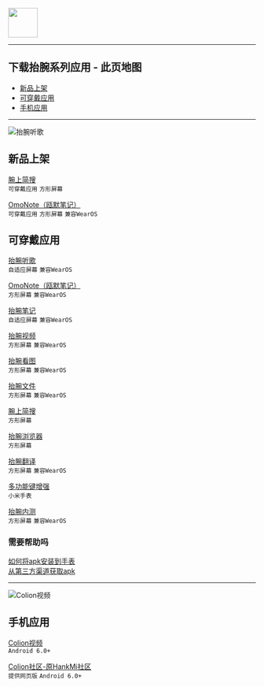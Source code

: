 [<img src="https://www.hankmi.com/favicon.ico" width="60" height="60" align="middle" />](https://www.hankmi.com)

***  
## 下载抬腕系列应用 - 此页地图  
* [新品上架](#新品上架)
* [可穿戴应用](#可穿戴应用)  
* [手机应用](#手机应用)  

***

![抬腕听歌](https://s2.loli.net/2022/08/17/73iSxMOD2QVWrJF.png)

## 新品上架

[腕上简搜](wearsearch.md)  
`可穿戴应用`
`方形屏幕`  

[OmoNote（瓯默笔记）](omonote.md)  
`可穿戴应用`
`方形屏幕`
`兼容WearOS`  


## 可穿戴应用

[抬腕听歌](wearmusic.md)  
`自适应屏幕`
`兼容WearOS`  

[OmoNote（瓯默笔记）](omonote.md)  
`方形屏幕`
`兼容WearOS`  
  
[抬腕笔记](noteplus.md)  
`自适应屏幕`
`兼容WearOS` 
  
[抬腕视频](wearmedia.md)  
`方形屏幕`
`兼容WearOS`   
  
[抬腕看图](weargallery.md)  
`方形屏幕`
`兼容WearOS`  
  
[抬腕文件](wearfileexplorer.md)  
`方形屏幕`
`兼容WearOS`   

[腕上简搜](wearsearch.md)  
`方形屏幕`  
  
[抬腕浏览器](wearbrowser.md)  
`方形屏幕`  
  
[抬腕翻译](weartranslate.md)  
`方形屏幕`
`兼容WearOS`     
  
[多功能键增强](wearlauncher.md)  
`小米手表`  

[抬腕内测](wearbeta.md)  
`方形屏幕`
`兼容WearOS` 

### 需要帮助吗
[如何将apk安装到手表](install.md)  
[从第三方渠道获取apk](https://www.hankmi.com/support/to3rd.html)

***

![Colion视频](https://s2.loli.net/2022/08/17/Ixto8amOE1ufJUY.png)

## 手机应用

[Colion视频](mobilemedia.md)  
`Android 6.0+`  

[Colion社区-原HankMi社区](https://www.hankmi.com/community)  
`提供网页版`
`Android 6.0+`  
